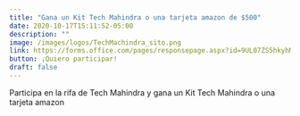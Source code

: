 ```yaml
---
title: "Gana un Kit Tech Mahindra o una tarjeta amazon de $500"
date: 2020-10-17T15:11:52-05:00
description: ""
image: /images/logos/TechMachindra_sito.png
link: https://forms.office.com/pages/responsepage.aspx?id=9UL07ZS5hkyhMbQrA6FslZ21IJEY3G5KqDr4jCnWfENUODFPVUw2OTQ1S0dKSDhWVzdQMTRHS05XNy4u
button: ¡Quiero participar!
draft: false
---
```


Participa en la rifa de Tech Mahindra y gana un Kit Tech Mahindra o una tarjeta amazon